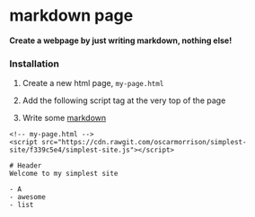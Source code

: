 # markdown page

**Create a webpage by just writing markdown, nothing else!**

### Installation 

1. Create a new html page, `my-page.html`

2. Add the following script tag at the very top of the page
3. Write some [markdown](https://guides.github.com/features/mastering-markdown/)
```
<!-- my-page.html --> 
<script src="https://cdn.rawgit.com/oscarmorrison/simplest-site/f339c5e4/simplest-site.js"></script>

# Header
Welcome to my simplest site

- A
- awesome
- list
```

